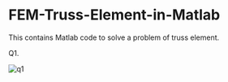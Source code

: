 # FEM-Truss-Element-in-Matlab
This contains Matlab code to solve a problem of truss element. 

Q1.

![q1](https://user-images.githubusercontent.com/31156238/103502445-360f9e00-4e77-11eb-91df-6c0294eb7bd6.png)
